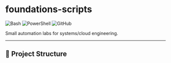 # foundations-scripts

![Bash](https://img.shields.io/badge/Shell-Bash-blue?logo=gnu-bash&logoColor=white)
![PowerShell](https://img.shields.io/badge/Shell-PowerShell-5391FE?logo=powershell&logoColor=white)
![GitHub](https://img.shields.io/badge/Repo-GitHub-black?logo=github)

Small automation labs for systems/cloud engineering.

---

## 📂 Project Structure
